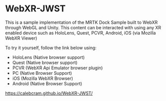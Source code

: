 # WebXR-JWST
This is a sample implementation of the MRTK Dock Sample built to WebXR through WebGL and Unity. This content can be interacted with using any XR enabled device such as HoloLens, Quest, PCVR, Android, iOS (via Mozilla WebXR Viewer)

To try it yourself, follow the link below using:
- HoloLens (Native browser support)
- Quest (Native browser support)
- PCVR (WebXR Api Emulator browser plugin)
- PC (Native Browser Support)
- iOS (Mozilla WebXR Browser)
- Android (Native Browser Support)

https://calebcram.github.io/WebXR-JWST/
